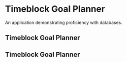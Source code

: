 # Timeblock Goal Planner
An application demonstrating proficiency with databases.


## Timeblock Goal Planner


## Timeblock Goal Planner
